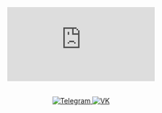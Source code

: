 <div align="center">
  <figure><embed src="https://wakatime.com/share/@Enotsky/cebb2fa0-5f72-4742-85b8-9c804edb6775.svg"></embed></figure>
  <br />
  <a href="https://t.me/abombalemba">
    <img
      src="https://img.shields.io/badge/Telegram-2CA5E0?style=for-the-badge&logo=telegram&logoColor=white"
      alt="Telegram"
    />
  </a>
  <a href="https://vk.com/seth.russell">
    <img
      src="https://img.shields.io/badge/VK-2E87FB?style=for-the-badge&logo=vk&logoColor=white"
      alt="VK"
    />
  </a>
</div>
